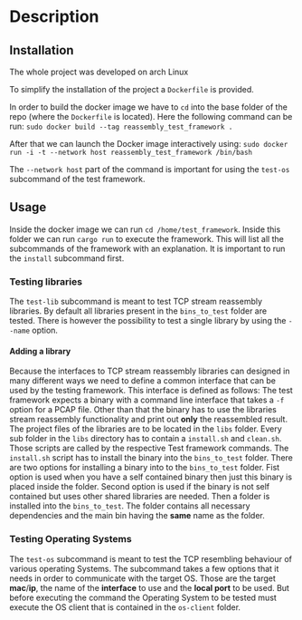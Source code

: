 # Description


## Installation
The whole project was developed on arch Linux

To simplify the installation of the project a `Dockerfile` is provided.

In order to build the docker image we have to `cd` into the base folder
of the repo (where the `Dockerfile` is located).
Here the following command can be run:
```sudo docker build --tag reassembly_test_framework .```

After that we can launch the Docker image interactively using:
```sudo docker run -i -t --network host reassembly_test_framework /bin/bash```

The `--network host` part of the command is important for using the
`test-os` subcommand of the test framework.

## Usage
Inside the docker image we can run `cd /home/test_framework`.
Inside this folder we can run `cargo run` to execute the framework. This
will list all the subcommands of the framework with an explanation.
It is important to run the `install` subcommand first.

### Testing libraries
The `test-lib` subcommand is meant to test TCP stream reassembly
libraries. By default all libraries present in the `bins_to_test` folder
are tested. There is however the possibility to test a single library by
using the `--name` option. 

#### Adding a library
Because the interfaces to TCP stream reassembly libraries can designed
in many different ways we need to define a common interface that can be
used by the testing framework. This interface is defined as follows: The
test framework expects a binary with a command line interface that takes
a `-f` option for a PCAP file. Other than that the binary has to use the
libraries stream reassembly functionality and print out __only__ the
reassembled result. The project files of the libraries are to be located
in the `libs` folder. Every sub folder in the `libs` directory has to
contain a `install.sh` and `clean.sh`. Those scripts are called by the
respective Test framework commands. The `install.sh` script has to
install the binary into the `bins_to_test` folder. There are two
options for installing a binary into to the `bins_to_test` folder. Fist
option is used when you have a self contained binary then just this
binary is placed inside the folder. Second option is used if the binary
is not self contained but uses other shared libraries are needed. Then
a folder is installed into the `bins_to_test`. The folder contains all
necessary dependencies and the main bin having the __same__ name as the
folder.

### Testing Operating Systems
The `test-os` subcommand is meant to test the TCP resembling behaviour of
various operating Systems. The subcommand takes a few options that it
needs in order to communicate with the target OS. Those are the target
__mac__/__ip__, the name of the __interface__ to use and the
__local port__ to be used. But before executing the command the
Operating System to be tested must execute the OS client that is
contained in the `os-client` folder.
